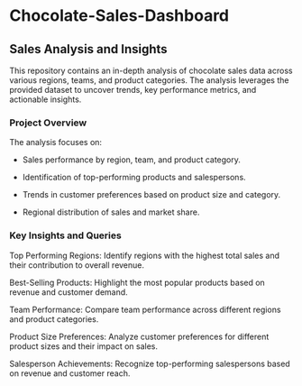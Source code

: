 # Chocolate-Sales-Dashboard
## Sales Analysis and Insights

This repository contains an in-depth analysis of chocolate sales data across various regions, teams, and product categories. The analysis leverages the provided dataset to uncover trends, key performance metrics, and actionable insights.

### Project Overview

The analysis focuses on:

* Sales performance by region, team, and product category.

* Identification of top-performing products and salespersons.

* Trends in customer preferences based on product size and category.

* Regional distribution of sales and market share.

### Key Insights and Queries

Top Performing Regions:
Identify regions with the highest total sales and their contribution to overall revenue.

Best-Selling Products:
Highlight the most popular products based on revenue and customer demand.

Team Performance:
Compare team performance across different regions and product categories.

Product Size Preferences:
Analyze customer preferences for different product sizes and their impact on sales.

Salesperson Achievements:
Recognize top-performing salespersons based on revenue and customer reach.
